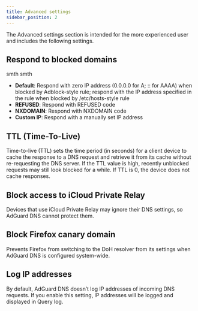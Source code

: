 ```yaml
---
title: Advanced settings
sidebar_position: 2
---
```


The Advanced settings section is intended for the more experienced user and includes the following settings.

## Respond to blocked domains

smth smth

- **Default**: Respond with zero IP address (0.0.0.0 for A; :: for AAAA) when blocked by Adblock-style rule; respond with the IP address specified in the rule when blocked by /etc/hosts-style rule
- **REFUSED**: Respond with REFUSED code
- **NXDOMAIN**: Respond with NXDOMAIN code
- **Custom IP**: Respond with a manually set IP address

## TTL (Time-To-Live)

Time-to-live (TTL) sets the time period (in seconds) for a client device to cache the response to a DNS request and retrieve it from its cache without re-requesting the DNS server. If the TTL value is high, recently unblocked requests may still look blocked for a while. If TTL is 0, the device does not cache responses.

## Block access to iCloud Private Relay

Devices that use iCloud Private Relay may ignore their DNS settings, so AdGuard DNS cannot protect them.

## Block Firefox canary domain

Prevents Firefox from switching to the DoH resolver from its settings when AdGuard DNS is configured system-wide.

## Log IP addresses

By default, AdGuard DNS doesn’t log IP addresses of incoming DNS requests. If you enable this setting, IP addresses will be logged and displayed in Query log.
